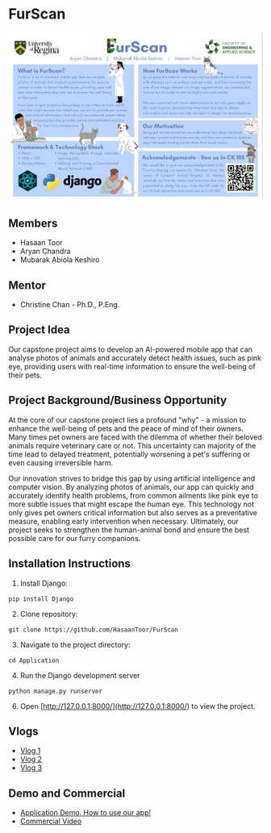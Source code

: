 # FurScan

![poster](./Documentation/Poster.png)

## Members
* Hasaan Toor
* Aryan Chandra
* Mubarak Abiola Keshiro

## Mentor
* Christine Chan - Ph.D., P.Eng.

## Project Idea
Our capstone project aims to develop an AI-powered mobile app that can analyse photos of animals and accurately detect health issues, such as pink eye, providing users with real-time information to ensure the well-being of their pets.

## Project Background/Business Opportunity
At the core of our capstone project lies a profound "why" - a mission to enhance the well-being of pets and the peace of mind of their owners. Many times pet owners are faced with the dilemma of whether their beloved animals require veterinary care or not. This uncertainty can majority of the time lead to delayed treatment, potentially worsening a pet's suffering or even causing irreversible harm. 

Our innovation strives to bridge this gap by using artificial intelligence and computer vision. By analyzing photos of animals, our app can quickly and accurately identify health problems, from common ailments like pink eye to more subtle issues that might escape the human eye. This technology not only gives pet owners critical information but also serves as a preventative measure, enabling early intervention when necessary. Ultimately, our project seeks to strengthen the human-animal bond and ensure the best possible care for our furry companions.

## Installation Instructions
1. Install Django:
```
pip install Django
```
2. Clone repository:
```
git clone https://github.com/HasaanToor/FurScan
```
3. Navigate to the project directory:
```
cd Application
```
4. Run the Django development server
```
python manage.py runserver
```
6. Open [http://127.0.0.1:8000/](http://127.0.0.1:8000/) to view the project.
 
## Vlogs
* [Vlog 1](https://www.youtube.com/watch?v=oTGdbxi8asQ)
* [Vlog 2](https://www.youtube.com/watch?v=A2CbUuWAKgw)
* [Vlog 3](https://www.youtube.com/watch?v=9Z44IviPvpc)

## Demo and Commercial
* [Application Demo. How to use our app!](https://www.youtube.com/watch?v=FRidz-tvH48)
* [Commercial Video](https://www.youtube.com/watch?v=q5QgG3sSOmM)
